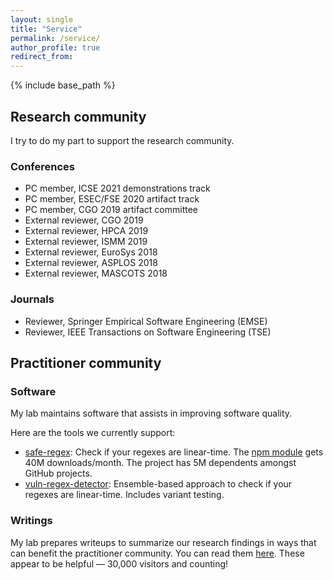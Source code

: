 ```yaml
---
layout: single
title: "Service"
permalink: /service/
author_profile: true
redirect_from:
---
```


{% include base_path %}

## Research community

I try to do my part to support the research community.

### Conferences

- PC member, ICSE 2021 demonstrations track
- PC member, ESEC/FSE 2020 artifact track
- PC member, CGO 2019 artifact committee
- External reviewer, CGO 2019
- External reviewer, HPCA 2019
- External reviewer, ISMM 2019
- External reviewer, EuroSys 2018
- External reviewer, ASPLOS 2018
- External reviewer, MASCOTS 2018

### Journals

- Reviewer, Springer Empirical Software Engineering (EMSE)
- Reviewer, IEEE Transactions on Software Engineering (TSE)

## Practitioner community

### Software

My lab maintains software that assists in improving software quality.

Here are the tools we currently support:

- [safe-regex](https://github.com/davisjam/safe-regex): Check if your regexes are linear-time. The [npm module](https://github.com/davisjam/safe-regex) gets 40M downloads/month. The project has 5M dependents amongst GitHub projects.
- [vuln-regex-detector](https://github.com/davisjam/vuln-regex-detector): Ensemble-based approach to check if your regexes are linear-time. Includes variant testing.

### Writings

My lab prepares writeups to summarize our research findings in ways that can benefit the practitioner community.
You can read them [here](https://medium.com/@davisjam).
These appear to be helpful &mdash; 30,000 visitors and counting!
